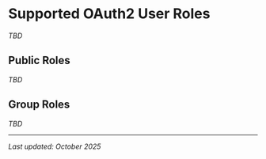 # Supported OAuth2 User Roles

_TBD_

## Public Roles

_TBD_

## Group Roles

_TBD_

---

*Last updated: October 2025*
